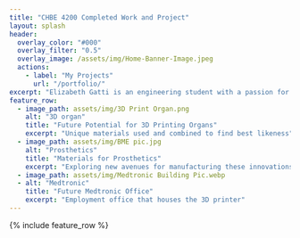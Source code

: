 ```yaml
---
title: "CHBE 4200 Completed Work and Project"
layout: splash
header:
  overlay_color: "#000"
  overlay_filter: "0.5"
  overlay_image: /assets/img/Home-Banner-Image.jpeg
  actions:
    - label: "My Projects"
      url: "/portfolio/"
excerpt: "Elizabeth Gatti is an engineering student with a passion for biomedical innovations. By expanding her skills in additive manufacturing, she hopes to contribute to Medtronic's innovation with improved modeling and production plans."
feature_row:
  - image_path: assets/img/3D Print Organ.png
    alt: "3D organ"
    title: "Future Potential for 3D Printing Organs"
    excerpt: "Unique materials used and combined to find best likeness"
  - image_path: assets/img/BME pic.jpg
    alt: "Prosthetics"
    title: "Materials for Prosthetics"
    excerpt: "Exploring new avenues for manufacturing these innovations"
  - image_path: assets/img/Medtronic Building Pic.webp
  - alt: "Medtronic"
    title: "Future Medtronic Office"
    excerpt: "Employment office that houses the 3D printer"
---
```


{% include feature_row %}


